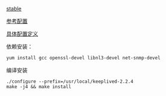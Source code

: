 [stable](https://www.keepalived.org/download.html)

[参考配置](https://www.jianshu.com/p/a910e91d43a3) 

[具体配置定义](https://www.keepalived.org/manpage.html)

依赖安装：

```bash
yum install gcc openssl-devel libnl3-devel net-snmp-devel
```

编译安装

```
./configure --prefix=/usr/local/keeplived-2.2.4
make -j4 && make install
```

